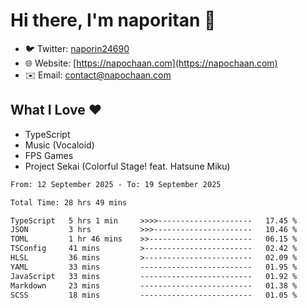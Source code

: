 # Hi there, I'm naporitan 👋

- 🐦 Twitter: [naporin24690](https://twitter.com/naporin24690)
- 🌐 Website: [https://napochaan.com](https://napochaan.com)
- ✉️ Email: [contact@napochaan.com](mailto:contact@napochaan.com)

## What I Love ❤️
- TypeScript
- Music (Vocaloid)
- FPS Games
- Project Sekai (Colorful Stage! feat. Hatsune Miku)

<!--START_SECTION:waka-->

```txt
From: 12 September 2025 - To: 19 September 2025

Total Time: 28 hrs 49 mins

TypeScript   5 hrs 1 min     >>>>---------------------   17.45 %
JSON         3 hrs           >>>----------------------   10.46 %
TOML         1 hr 46 mins    >>-----------------------   06.15 %
TSConfig     41 mins         >------------------------   02.42 %
HLSL         36 mins         >------------------------   02.09 %
YAML         33 mins         -------------------------   01.95 %
JavaScript   33 mins         -------------------------   01.92 %
Markdown     23 mins         -------------------------   01.38 %
SCSS         18 mins         -------------------------   01.05 %
```

<!--END_SECTION:waka-->

